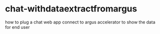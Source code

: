 # chat-withdataextractfromargus
how to plug a chat web app connect to argus accelerator to show the data for end user 
